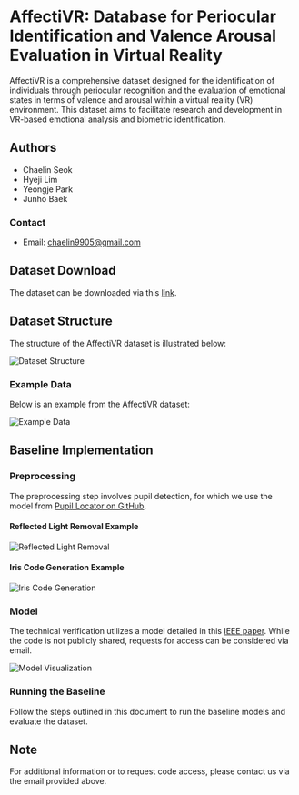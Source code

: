 # AffectiVR: Database for Periocular Identification and Valence Arousal Evaluation in Virtual Reality

AffectiVR is a comprehensive dataset designed for the identification of individuals through periocular recognition and the evaluation of emotional states in terms of valence and arousal within a virtual reality (VR) environment. This dataset aims to facilitate research and development in VR-based emotional analysis and biometric identification.

## Authors
- Chaelin Seok
- Hyeji Lim
- Yeongje Park
- Junho Baek

### Contact
- Email: chaelin9905@gmail.com

## Dataset Download
The dataset can be downloaded via this [link](#).

## Dataset Structure
The structure of the AffectiVR dataset is illustrated below:

![Dataset Structure](https://github.com/schaelin/AffectiVR/assets/63329440/0f34d987-960c-4f20-9198-78ecf3c38ec4)

### Example Data
Below is an example from the AffectiVR dataset:

![Example Data](https://github.com/schaelin/AffectiVR-Database-for-Periocular-Identification-and-Valence-Arousal-Evaluation-in-Virtual-Reality/assets/63329440/88aa3f66-8427-4f98-b613-99d2f1070c0a)

## Baseline Implementation

### Preprocessing
The preprocessing step involves pupil detection, for which we use the model from [Pupil Locator on GitHub](https://github.com/isohrab/Pupil-locator).

#### Reflected Light Removal Example
![Reflected Light Removal](https://github.com/schaelin/AffectiVR/assets/63329440/bd2649e2-a2e2-4386-be8a-12ffeed14706)

#### Iris Code Generation Example
![Iris Code Generation](https://github.com/schaelin/AffectiVR/assets/63329440/412b612c-df99-40e7-a691-4deb7b5ead58)

### Model
The technical verification utilizes a model detailed in this [IEEE paper](https://ieeexplore.ieee.org/abstract/document/9179802/). While the code is not publicly shared, requests for access can be considered via email.

![Model Visualization](https://github.com/schaelin/AffectiVR/assets/63329440/6236a5b8-6b86-446b-90cd-b4647a304995)

### Running the Baseline
Follow the steps outlined in this document to run the baseline models and evaluate the dataset.

## Note
For additional information or to request code access, please contact us via the email provided above.
